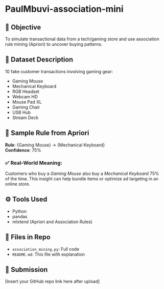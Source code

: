 # PaulMbuvi-association-mini

## 🎯 Objective
To simulate transactional data from a tech/gaming store and use association rule mining (Apriori) to uncover buying patterns.

## 🛒 Dataset Description
10 fake customer transactions involving gaming gear:
- Gaming Mouse
- Mechanical Keyboard
- RGB Headset
- Webcam HD
- Mouse Pad XL
- Gaming Chair
- USB Hub
- Stream Deck

## 🧠 Sample Rule from Apriori
**Rule**: {Gaming Mouse} → {Mechanical Keyboard}  
**Confidence**: 75%

### ✅ Real-World Meaning:
Customers who buy a *Gaming Mouse* also buy a *Mechanical Keyboard* 75% of the time. This insight can help bundle items or optimize ad targeting in an online store.

## ⚙️ Tools Used
- Python
- pandas
- mlxtend (Apriori and Association Rules)

## 📁 Files in Repo
- `association_mining.py`: Full code
- `README.md`: This file with explanation

## 🔗 Submission
[Insert your GitHub repo link here after upload]
